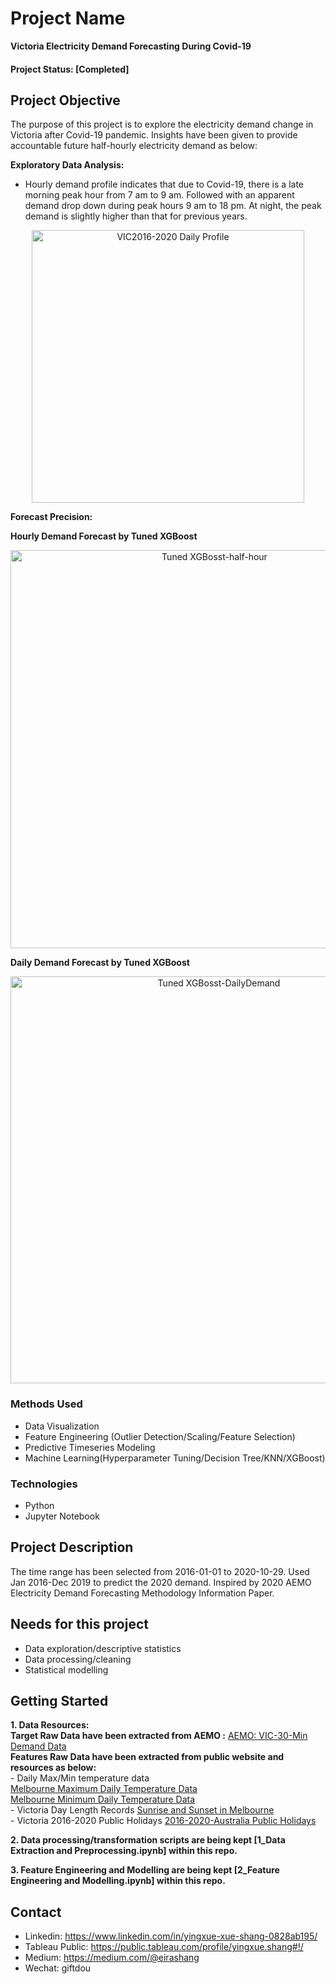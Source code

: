 # Project Name
**Victoria Electricity Demand Forecasting During Covid-19**

####  Project Status: [Completed]

## Project Objective
The purpose of this project is to explore the electricity demand change in Victoria after Covid-19 pandemic. Insights have been given to provide accountable future half-hourly electricity demand as below:

**Exploratory Data Analysis:**

* Hourly demand profile indicates that due to Covid-19, there is a late morning peak hour from 7 am to 9 am. 
  Followed with an apparent demand drop down during peak hours 9 am to 18 pm. 
  At night, the peak demand is slightly higher than that for previous years.
 
<p align="center"> 
<img width="436" alt="VIC2016-2020 Daily Profile" src="https://user-images.githubusercontent.com/48660936/98435747-a1fcb100-2129-11eb-95e1-02743a448041.png">
</p>


**Forecast Precision:**

**Hourly Demand Forecast by Tuned XGBoost**

<p align="center"> 
<img width="637" alt="Tuned XGBosst-half-hour" src="https://user-images.githubusercontent.com/48660936/98435817-5b5b8680-212a-11eb-9c1a-c0821f0ce6e0.png">
</p>

**Daily Demand Forecast by Tuned XGBoost**

<p align="center"> 
<img width="651" alt="Tuned XGBosst-DailyDemand" src="https://user-images.githubusercontent.com/48660936/98435834-7928eb80-212a-11eb-8f95-6dc0f7b352d4.png">
</p>

### Methods Used
* Data Visualization
* Feature Engineering (Outlier Detection/Scaling/Feature Selection)
* Predictive Timeseries Modeling
* Machine Learning(Hyperparameter Tuning/Decision Tree/KNN/XGBoost)

### Technologies 
* Python
* Jupyter Notebook

## Project Description
The time range has been selected from 2016-01-01 to 2020-10-29. 
Used Jan 2016-Dec 2019 to predict the 2020 demand.
Inspired by 2020 AEMO Electricity Demand Forecasting Methodology Information Paper.



## Needs for this project

- Data exploration/descriptive statistics
- Data processing/cleaning
- Statistical modelling

## Getting Started

**1. Data Resources:**
\
   **Target Raw Data have been extracted from AEMO :**
       [AEMO: VIC-30-Min Demand Data](https://aemo.com.au/energy-systems/electricity/national-electricity-market-nem/data-nem/aggregated-data)
   \
   **Features Raw Data have been extracted from public website and resources as below:**
   \
    -  Daily Max/Min temperature data
    \
       [Melbourne Maximum Daily Temperature Data](http://www.bom.gov.au/jsp/ncc/cdio/weatherData/avp_nccObsCode=122&p_display_type=dailyDataFile&p_startYear=&p_c=&p_stn_num=086338)
       \
       [Melbourne Minimum Daily Temperature Data](http://www.bom.gov.au/jsp/ncc/cdio/weatherData/avp_nccObsCode=123&p_display_type=dailyDataFile&p_startYear=&p_c=&p_stn_num=086338) 
       \
     - Victoria Day Length Records
       [Sunrise and Sunset in Melbourne](https://www.timeanddate.com/sun/australia/melbourne)
       \
      - Victoria 2016-2020 Public Holidays
       [2016-2020-Australia Public Holidays](https://data.gov.au/dataset/ds-dga-b1bc6077-dadd-4f61-9f8c-002ab2cdff10/details)
       
**2. Data processing/transformation scripts are being kept [1_Data Extraction and Preprocessing.ipynb] within this repo.**

**3. Feature Engineering and Modelling are being kept [2_Feature Engineering and Modelling.ipynb] within this repo.**



## Contact
* Linkedin: https://www.linkedin.com/in/yingxue-xue-shang-0828ab195/
* Tableau Public: https://public.tableau.com/profile/yingxue.shang#!/
* Medium: https://medium.com/@eirashang
* Wechat: giftdou
